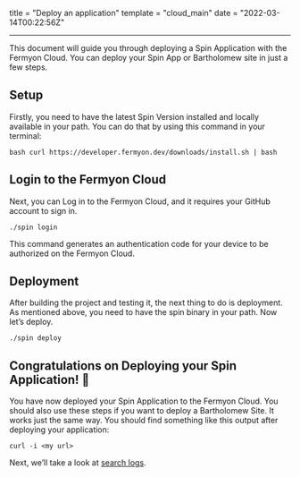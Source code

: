 title = "Deploy an application"
template = "cloud_main"
date = "2022-03-14T00:22:56Z"

---

This document will guide you through deploying a Spin Application with the Fermyon Cloud. You can deploy your Spin App or Bartholomew site in just a few steps. 

## Setup

Firstly, you need to have the latest Spin Version installed and locally available in your path. You can do that by using this command in your terminal:

```
bash curl https://developer.fermyon.dev/downloads/install.sh | bash
```

## Login to the Fermyon Cloud

Next, you can Log in to the Fermyon Cloud, and it requires your GitHub account to sign in.

```
./spin login
```

This command generates an authentication code for your device to be authorized on the Fermyon Cloud. 

## Deployment

After building the project and testing it, the next thing to do is deployment. As mentioned above, you need to have the spin binary in your path. Now let’s deploy.

```
./spin deploy
```

## Congratulations on Deploying your Spin Application! 🥳

You have now deployed your Spin Application to the Fermyon Cloud. You should also use these steps if you want to deploy a Bartholomew Site. It works just the same way. You should find something like this output after deploying your application:

```
curl -i <my url>
```

Next, we’ll take a look at [search logs](/search-logs).